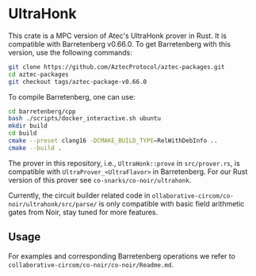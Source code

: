 # UltraHonk

This crate is a MPC version of Atec's UltraHonk prover in Rust. It is compatible with Barretenberg v0.66.0. To get Barretenberg with this version, use the following commands:

```bash
git clone https://github.com/AztecProtocol/aztec-packages.git
cd aztec-packages
git checkout tags/aztec-package-v0.66.0
```

To compile Barretenberg, one can use:

```bash
cd barretenberg/cpp
bash ./scripts/docker_interactive.sh ubuntu
mkdir build
cd build
cmake --preset clang16 -DCMAKE_BUILD_TYPE=RelWithDebInfo ..
cmake --build .
```

The prover in this repository, i.e., ``UltraHonk::prove`` in `src/prover.rs`, is compatible with `UltraProver_<UltraFlavor>` in Barretenberg. For our Rust version of this prover see `co-snarks/co-noir/ultrahonk`.

Currently, the circuit builder related code in `ollaborative-circom/co-noir/ultrahonk/src/parse/` is only compatible with basic field arithmetic gates from Noir, stay tuned for more features.

## Usage

For examples and corresponding Barretenberg operations we refer to `collaborative-circom/co-noir/co-noir/Readme.md`.
